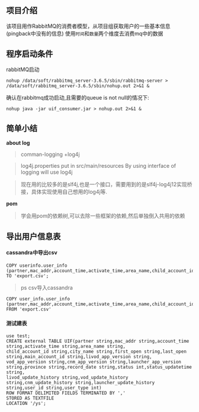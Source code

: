## 项目介绍
该项目用作RabbitMQ的消费者模型，从项目组获取用户的一些基本信息(pingback中没有的信息)
使用``时间``和``数量``两个维度去消费mq中的数据

## 程序启动条件
rabbitMQ启动
```
nohup /data/soft/rabbitmq_server-3.6.5/sbin/rabbitmq-server > /data/soft/rabbitmq_server-3.6.5/sbin/nohup.out 2>&1 &
```
确认在rabbitmq成功启动,且需要的queue is not null的情况下:
```
nohup java -jar uif_consumer.jar > nohup.out 2>&1 &
```

## 简单小结
**about log**
>comman-logging +log4j

>log4j.properties put in src/main/resources  By using interface of logging will use log4j

>现在用的比较多的是slf4j,也是一个接口，需要用到的是slf4j-log4j12实现桥接，具体实现使用自己想用的log4j等.

**pom**

>学会用pom的依赖树,可以去除一些框架的依赖,然后单独倒入共用的依赖

## 导出用户信息表
#### cassandra中导出csv
```
COPY userinfo.user_info (partner,mac_addr,account_time,activate_time,area_name,child_account_id,city_name,first_open,last_open,main_account_id,livod_app_version,vod_app_version,cnm_app_version,launcher_app_version,province,record_date,status,status_updatetime,livod_update_history,vod_update_history,cnm_update_history,launcher_update_history,user_id,user_type) TO 'export.csv';
```
>ps csv导入cassandra
```
COPY user_info.user_info (partner,mac_addr,account_time,activate_time,area_name,child_account_id,city_name,first_open,last_open,main_account_id,livod_app_version,vod_app_version,cnm_app_version,launcher_app_version,province,record_date,status,status_updatetime,livod_update_history,vod_update_history,cnm_update_history,launcher_update_history,user_id,user_type) FROM 'export.csv'
```

#### 测试建表
```
use test;
CREATE external TABLE UIF(partner string,mac_addr string,account_time string,activate_time string,area_name string,
child_account_id string,city_name string,first_open string,last_open string,main_account_id string,livod_app_version string,
vod_app_version string,cnm_app_version string,launcher_app_version string,province string,record_date string,status int,status_updatetime string,
livod_update_history string,vod_update_history string,cnm_update_history string,launcher_update_history string,user_id string,user_type int)
ROW FORMAT DELIMITED FIELDS TERMINATED BY ','
STORED AS TEXTFILE
LOCATION '/ys';
```